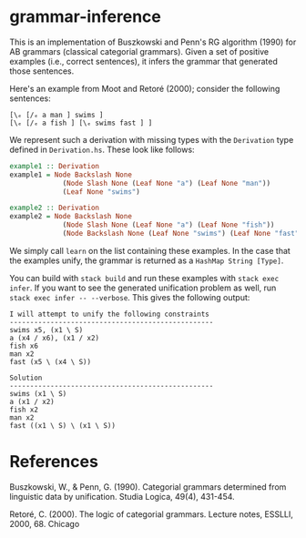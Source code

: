 # grammar-inference

This is an implementation of Buszkowski and Penn's RG algorithm (1990) for AB
grammars (classical categorial grammars). Given a set of positive examples (i.e.,
correct sentences), it infers the grammar that generated those sentences.

Here's an example from Moot and Retoré (2000); consider the following sentences:

```
[\ₑ [/ₑ a man ] swims ]
[\ₑ [/ₑ a fish ] [\ₑ swims fast ] ]
```

We represent such a derivation with missing types with the `Derivation` type
defined in `Derivation.hs`. These look like follows:

```haskell
example1 :: Derivation
example1 = Node Backslash None
             (Node Slash None (Leaf None "a") (Leaf None "man"))
             (Leaf None "swims")

example2 :: Derivation
example2 = Node Backslash None
             (Node Slash None (Leaf None "a") (Leaf None "fish"))
             (Node Backslash None (Leaf None "swims") (Leaf None "fast"))
```

We simply call `learn` on the list containing these examples. In the case that
the examples unify, the grammar is returned as a `HashMap String [Type]`.

You can build with `stack build` and run these examples with `stack exec infer`.
If you want to see the generated unification problem as well, run `stack exec
infer -- --verbose`. This gives the following output:

```
I will attempt to unify the following constraints
--------------------------------------------------
swims x5, (x1 \ S)
a (x4 / x6), (x1 / x2)
fish x6
man x2
fast (x5 \ (x4 \ S))

Solution
--------------------------------------------------
swims (x1 \ S)
a (x1 / x2)
fish x2
man x2
fast ((x1 \ S) \ (x1 \ S))
```

# References

Buszkowski, W., & Penn, G. (1990). Categorial grammars determined from linguistic data by unification. Studia Logica, 49(4), 431-454.

Retoré, C. (2000). The logic of categorial grammars. Lecture notes, ESSLLI, 2000, 68.
Chicago

